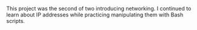 This project was the second of two introducing networking. I continued to learn about IP addresses while practicing manipulating them with Bash scripts.
